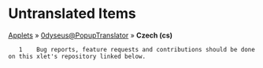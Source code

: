 # Untranslated Items
[Applets](../../../README.md) &#187; [0dyseus@PopupTranslator](../README.md) &#187; **Czech (cs)**

       1	Bug reports, feature requests and contributions should be done on this xlet's repository linked below.
